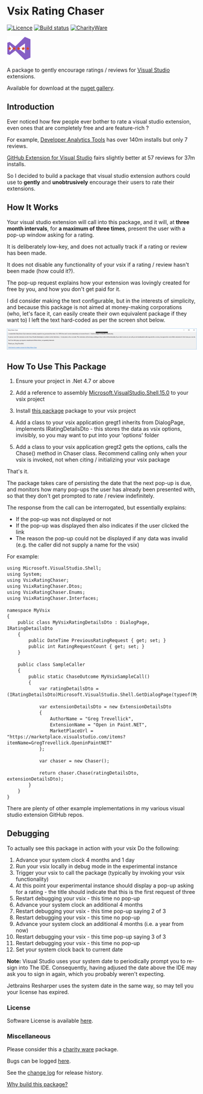 [AppVeyorProjectUrl]: https://ci.appveyor.com/project/GregTrevellick/vsixratingchaser
[AppVeyorProjectBuildStatusBadgeSvg]: https://ci.appveyor.com/api/projects/status/5ism52msmffomkh3?svg=true
[GitHubRepoURL]: https://github.com/GregTrevellick/VsixRatingChaser
[GitHubRepoIssuesURL]: https://github.com/GregTrevellick/VsixRatingChaser/issues
[GitHubRepoPullRequestsURL]: https://github.com/GregTrevellick/VsixRatingChaser/pulls
[NugetUrl]: https://www.nuget.org/packages/OpenInApp.Common/
[VisualStudioURL]: https://www.visualstudio.com/
[CharityWareURL]: https://github.com/GregTrevellick/MiscellaneousArtefacts/wiki/Charity-Ware
[WhyURL]: https://github.com/GregTrevellick/MiscellaneousArtefacts/wiki/Why

# Vsix Rating Chaser 

[![Licence](https://img.shields.io/aur/license/yaourt.svg)](/LICENSE.txt)
[![Build status][AppVeyorProjectBuildStatusBadgeSvg]][AppVeyorProjectUrl]
[![CharityWare](https://img.shields.io/badge/Charity%20Ware-Thank%20You-brightgreen.svg)][CharityWareURL]

![Vsix Rating Chaser](NugetIcon_64x64.png "Vsix Rating Chaser Logo")

A package to gently encourage ratings / reviews for [Visual Studio][VisualStudioURL] extensions.

Available for download at the [nuget gallery][NugetUrl].

## Introduction

Ever noticed how few people ever bother to rate a visual studio extension, even ones that are completely free and are feature-rich ?

For example, [Developer Analytics Tools](https://marketplace.visualstudio.com/items?itemName=VisualStudioOnlineApplicationInsights.DeveloperAnalyticsTools) has over 140m installs but only 7 reviews.

[GitHub Extension for Visual Studio](https://marketplace.visualstudio.com/items?itemName=GitHub.GitHubExtensionforVisualStudio) fairs slightly better at 57 reviews for 37m installs.

So I decided to build a package that visual studio extension authors could use to **gently** and **unobtrusively** encourage their users to rate their extensions.

## How It Works

Your visual studio extension will call into this package, and it will, at **three month intervals**, for **a maximum of three times**, present the user with a pop-up window asking for a rating.

It is deliberately low-key, and does not actually track if a rating or review has been made.

It does not disable any functionality of your vsix if a rating / review hasn't been made (how could it?).

The pop-up request explains how your extension was lovingly created for free by you, and how you don't get paid for it. 

I did consider making the text configurable, but in the interests of simplicity, and because this package is not aimed at money-making corporations (who, let's face it, can easily create their own equivalent package if they want to) I left the text hard-coded as per the screen shot below.

![Rating Request](\src\VsixRatingChaser\RatingRequestScreenshot.png)

## How To Use This Package

1. Ensure your project in .Net 4.7 or above

1. Add a reference to assembly [Microsoft.VisualStudio.Shell.15.0](https://www.nuget.org/packages/Microsoft.VisualStudio.Shell.15.0) to your vsix project

1. Install [this package][NugetUrl] package to your vsix project

1. Add a class to your vsix application gregt1 inherits from DialogPage, implements IRatingDetailsDto - this stores the data as vsix options, invisibly, so you may want to put into your 'options' folder

1. Add a class to your vsix application gregt2 gets the options, calls the Chase() method in Chaser class. Recommend calling only when your vsix is invoked, not when citing / initializing your vsix package

That's it. 

The package takes care of persisting the date that the next pop-up is due, and monitors how many pop-ups the user has already been presented with, so that they don't get prompted to rate / review indefinitely.

The response from the call can be interrogated, but essentially explains:
 - If the pop-up was not displayed or not 
 - If the pop-up was displayed then also indicates if the user clicked the link
 - The reason the pop-up could not be displayed if any data was invalid (e.g. the caller did not supply a name for the vsix)

For example:

    using Microsoft.VisualStudio.Shell;
    using System;
    using VsixRatingChaser;
    using VsixRatingChaser.Dtos;
    using VsixRatingChaser.Enums;
    using VsixRatingChaser.Interfaces;
    
    namespace MyVsix
    {
        public class MyVsixRatingDetailsDto : DialogPage, IRatingDetailsDto
        {
            public DateTime PreviousRatingRequest { get; set; }
            public int RatingRequestCount { get; set; }
        }
    
        public class SampleCaller
        {
            public static ChaseOutcome MyVsixSampleCall()
            {
                var ratingDetailsDto = (IRatingDetailsDto)Microsoft.VisualStudio.Shell.GetDialogPage(typeof(MyVsixRatingDetailsDto));
    
                var extensionDetailsDto = new ExtensionDetailsDto
                {
                    AuthorName = "Greg Trevellick",
                    ExtensionName = "Open in Paint.NET",
                    MarketPlaceUrl = "https://marketplace.visualstudio.com/items?itemName=GregTrevellick.OpeninPaintNET"
                };
    
                var chaser = new Chaser();
    
                return chaser.Chase(ratingDetailsDto, extensionDetailsDto);
            }
        }
    }

There are plenty of other example implementations in my various visual studio extension GitHub repos.

## Debugging

To actually see this package in action with your vsix Do the following:

1. Advance your system clock 4 months and 1 day
1. Run your vsix locally in debug mode in the experimental instance
1. Trigger your vsix to call the package (typically by invoking your vsix functionality)
1. At this point your experimental instance should display a pop-up asking for a rating - the title should indicate that this is the first request of three
1. Restart debugging your vsix - this time no pop-up
1. Advance your system clock an additional 4 months
1. Restart debugging your vsix - this time pop-up saying 2 of 3
1. Restart debugging your vsix - this time no pop-up
1. Advance your system clock an additional 4 months (i.e. a year from now)
1. Restart debugging your vsix - this time pop-up saying 3 of 3
1. Restart debugging your vsix - this time no pop-up
1. Set your system clock back to current date

**Note:** Visual Studio uses your system date to periodically prompt you to re-sign into The IDE. Consequently, having adjused the date above the IDE may ask you to sign in again, which you probably weren't expecting. 

Jetbrains Resharper uses the system date in the same way, so may tell you your license has expired.

### License

Software License is available [here](/LICENSE.txt).

### Miscellaneous

Please consider this a [charity ware][CharityWareURL] package.

Bugs can be logged [here][GitHubRepoIssuesURL].

See the [change log](CHANGELOG.md) for release history.

[Why build this package?][WhyURL]